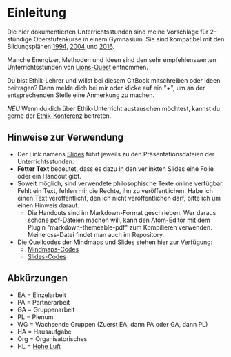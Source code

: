 # Einleitung
Die hier dokumentierten Unterrichtsstunden sind meine Vorschläge für 2-stündige Oberstufenkurse in einem Gymnasium. Sie sind kompatibel mit den Bildungsplänen [1994](https://xcosx.de/wp-content/uploads/2017/01/Bildungsplan_1994_Ethik_G9.pdf), [2004](http://www.bildung-staerkt-menschen.de/service/downloads/Bildungsstandards/Gym/Gym_Eth_bs.pdf) und [2016](http://www.bildungsplaene-bw.de/,Lde/Startseite/BP2016BW_ALLG/BP2016BW_ALLG_GYM_ETH).

Manche Energizer, Methoden und Ideen sind den sehr empfehlenswerten Unterrichtsstunden von [Lions-Quest](http://www.lions-quest.de/portal.html) entnommen.

Du bist Ethik-Lehrer und willst bei diesem GitBook mitschreiben oder Ideen beitragen? Dann melde dich bei mir oder klicke auf ein "+", um an der entsprechenden Stelle eine Anmerkung zu machen.

*NEU* Wenn du dich über Ethik-Unterricht austauschen möchtest, kannst du gerne der [Ethik-Konferenz](https://xcosx.de/ethik-konferenz/) beitreten.


## Hinweise zur Verwendung

* Der Link namens [Slides](http://xcosx.de/mgb/ethik-slides.php) führt jeweils zu den Präsentationsdateien der Unterrichtsstunden.
* **Fetter Text** bedeutet, dass es dazu in den verlinkten Slides eine Folie oder ein Handout gibt.
* Soweit möglich, sind verwendete philosophische Texte online verfügbar. Fehlt ein Text, fehlen mir die Rechte, ihn zu veröffentlichen. Habe ich einen Text veröffentlicht, den ich nicht veröffentlichen darf, bitte ich um einen Hinweis darauf.
  + Die Handouts sind im Markdown-Format geschrieben. Wer daraus schöne pdf-Dateien machen will, kann den [Atom-Editor](https://atom.io/) mit dem Plugin "markdown-themeable-pdf" zum Kompilieren verwenden. Meine css-Datei findet man auch im Repository.
* Die Quellcodes der Mindmaps und Slides stehen hier zur Verfügung:
  + [Mindmaps-Codes](https://github.com/DorKeinath/Mindmaps)
  + [Slides-Codes](https://www.gitbook.com/book/dorkeinath/prasentationen/details)


## Abkürzungen

* EA = Einzelarbeit
* PA = Partnerarbeit
* GA = Gruppenarbeit
* PL = Plenum
* WG = Wachsende Gruppen (Zuerst EA, dann PA oder GA, dann PL)
* HA = Hausaufgabe
* Org = Organisatorisches
* HL = [Hohe Luft](http://www.hoheluft-magazin.de/)
